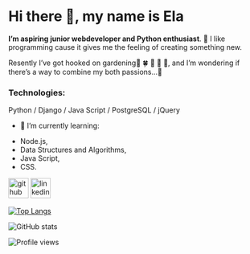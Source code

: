 # Hi there 👋, my name is Ela

**I’m aspiring junior webdeveloper and Python enthusiast**. 
:rocket: I like programming cause it gives me the feeling of creating something new. 

Resently I’ve got hooked on gardening:sunflower: :four_leaf_clover: :bee:
:hibiscus: :evergreen_tree:, and I’m wondering if there’s a way to combine my both passions...:thinking: 

### Technologies: 
Python / Django / Java Script / PostgreSQL / jQuery

- 🌱 I’m currently learning:
 * Node.js, 
 * Data Structures and Algorithms, 
 * Java Script,
 * CSS. 


[<img src='https://cdn.jsdelivr.net/npm/simple-icons@3.0.1/icons/github.svg' alt='github' height='40'>](https://github.com/ElaJK01)  [<img src='https://cdn.jsdelivr.net/npm/simple-icons@3.0.1/icons/linkedin.svg' alt='linkedin' height='40'>](https://www.linkedin.com/in/elzbieta-januskaleta/)  

[![Top Langs](https://github-readme-stats.vercel.app/api/top-langs/?username=ElaJK01)](https://github.com/anuraghazra/github-readme-stats)

![GitHub stats](https://github-readme-stats.vercel.app/api?username=ElaJK01&show_icons=true)  

![Profile views](https://gpvc.arturio.dev/ElaJK01)  
